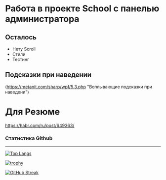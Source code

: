 # Работа в проекте School с панелью администратора

Осталось
---------------------
  * Нету Scroll
  * Стили
  * Тестинг


Подсказки при наведении
---------------------
(https://metanit.com/sharp/wpf/5.3.php "Всплывающие подсказки при наведени")

Для Резюме
======================
https://habr.com/ru/post/649363/


### Статистика Github ###
---------------------
[![Top Langs](https://github-readme-stats.vercel.app/api/top-langs/?username=Ryslan271)](https://github.com/Ryslan271)

[![trophy](https://github-profile-trophy.vercel.app/?username=Ryslan271)](https://github.com/Ryslan271/github-profile-trophy)

[![GitHub Streak](https://github-readme-streak-stats.herokuapp.com/?user=DenverCoder1)](https://git.io/streak-stats)
